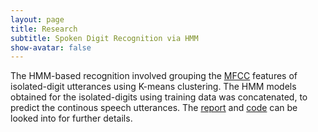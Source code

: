```yaml
---
layout: page
title: Research
subtitle: Spoken Digit Recognition via HMM
show-avatar: false
---
```

The HMM-based recognition involved grouping the [MFCC](https://en.wikipedia.org/wiki/Mel-frequency_cepstrum#:~:text=Mel%2Dfrequency%20cepstral%20coefficients%20(MFCCs,%2Da%2Dspectrum%22)) features of isolated-digit utterances using K-means clustering. The HMM models obtained for the isolated-digits using training data was concatenated, to predict the continous speech utterances. The [report](https://github.com/vignesh99/SpeechTechnology-CS6300/blob/master/Mini%20Project%202/Mini%20Project%202%20HMMs.pdf) and [code](https://github.com/vignesh99/SpeechTechnology-CS6300/blob/master/HMMs.ipynb) can be looked into for further details. 
